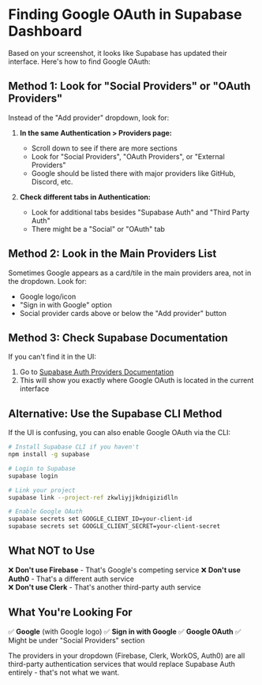 # Finding Google OAuth in Supabase Dashboard

Based on your screenshot, it looks like Supabase has updated their interface. Here's how to find Google OAuth:

## Method 1: Look for "Social Providers" or "OAuth Providers"

Instead of the "Add provider" dropdown, look for:

1. **In the same Authentication > Providers page:**
   - Scroll down to see if there are more sections
   - Look for "Social Providers", "OAuth Providers", or "External Providers"
   - Google should be listed there with major providers like GitHub, Discord, etc.

2. **Check different tabs in Authentication:**
   - Look for additional tabs besides "Supabase Auth" and "Third Party Auth"
   - There might be a "Social" or "OAuth" tab

## Method 2: Look in the Main Providers List

Sometimes Google appears as a card/tile in the main providers area, not in the dropdown. Look for:

- Google logo/icon
- "Sign in with Google" option
- Social provider cards above or below the "Add provider" button

## Method 3: Check Supabase Documentation

If you can't find it in the UI:

1. Go to [Supabase Auth Providers Documentation](https://supabase.com/docs/guides/auth/social-login/auth-google)
2. This will show you exactly where Google OAuth is located in the current interface

## Alternative: Use the Supabase CLI Method

If the UI is confusing, you can also enable Google OAuth via the CLI:

```bash
# Install Supabase CLI if you haven't
npm install -g supabase

# Login to Supabase
supabase login

# Link your project
supabase link --project-ref zkwliyjjkdnigizidlln

# Enable Google OAuth
supabase secrets set GOOGLE_CLIENT_ID=your-client-id
supabase secrets set GOOGLE_CLIENT_SECRET=your-client-secret
```

## What NOT to Use

❌ **Don't use Firebase** - That's Google's competing service
❌ **Don't use Auth0** - That's a different auth service  
❌ **Don't use Clerk** - That's another third-party auth service

## What You're Looking For

✅ **Google** (with Google logo)
✅ **Sign in with Google** 
✅ **Google OAuth**
✅ Might be under "Social Providers" section

The providers in your dropdown (Firebase, Clerk, WorkOS, Auth0) are all third-party authentication services that would replace Supabase Auth entirely - that's not what we want.

